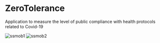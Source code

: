 # ZeroTolerance
Application to measure the level of public compliance with health protocols related to Covid-19

![ssmob1](https://user-images.githubusercontent.com/26372908/93704181-b2e75980-facc-11ea-8c4d-d9752de07ff0.PNG)
![ssmob2](https://user-images.githubusercontent.com/26372908/93704774-e1fdcb00-facc-11ea-986f-8998c8485f3a.PNG)


